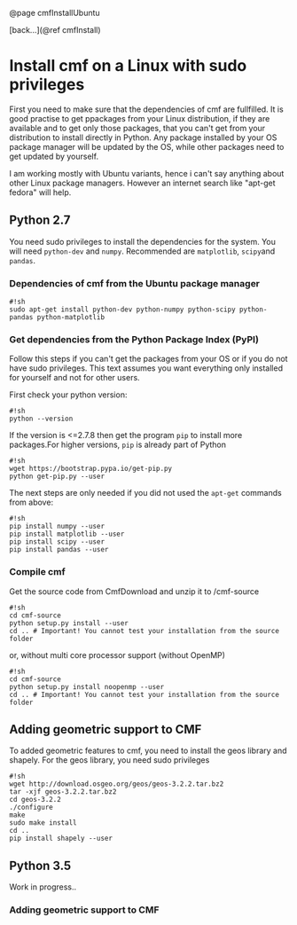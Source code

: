 @page cmfInstallUbuntu

[back...](@ref cmfInstall)

# Install cmf on a Linux with sudo privileges

First you need to make sure that the dependencies of cmf are fullfilled.
It is good practise to get ppackages from your Linux distribution, if
they are available and to get only those packages, that you can't get
from your distribution to install directly in Python. Any package
installed by your OS package manager will be updated by the OS, while
other packages need to get updated by yourself.

I am working mostly with Ubuntu variants, hence i can't say anything
about other Linux package managers. However an internet search like
"apt-get fedora" will help.

## Python 2.7 

You need sudo privileges to install the dependencies for the system. You
will need `python-dev` and `numpy`. Recommended are `matplotlib`,
`scipy`and `pandas`.

### Dependencies of cmf from the Ubuntu package manager

    #!sh
    sudo apt-get install python-dev python-numpy python-scipy python-pandas python-matplotlib

### Get dependencies from the Python Package Index (PyPI)

Follow this steps if you can't get the packages from your OS or if you
do not have sudo privileges. This text assumes you want everything only
installed for yourself and not for other users.

First check your python version:

    #!sh
    python --version

If the version is \<=2.7.8 then get the program `pip` to install more
packages.For higher versions, `pip` is already part of Python

    #!sh
    wget https://bootstrap.pypa.io/get-pip.py
    python get-pip.py --user

The next steps are only needed if you did not used the `apt-get`
commands from above:

    #!sh
    pip install numpy --user
    pip install matplotlib --user
    pip install scipy --user
    pip install pandas --user

### Compile cmf

Get the source code from CmfDownload and unzip it to /cmf-source

    #!sh
    cd cmf-source
    python setup.py install --user
    cd .. # Important! You cannot test your installation from the source folder

or, without multi core processor support (without OpenMP)

    #!sh
    cd cmf-source
    python setup.py install noopenmp --user
    cd .. # Important! You cannot test your installation from the source folder

## Adding geometric support to CMF 

To added geometric features to cmf, you need to install the geos library
and shapely. For the geos library, you need sudo privileges

    #!sh
    wget http://download.osgeo.org/geos/geos-3.2.2.tar.bz2
    tar -xjf geos-3.2.2.tar.bz2
    cd geos-3.2.2
    ./configure
    make
    sudo make install
    cd ..
    pip install shapely --user

## Python 3.5 

Work in progress..

### Adding geometric support to CMF 


